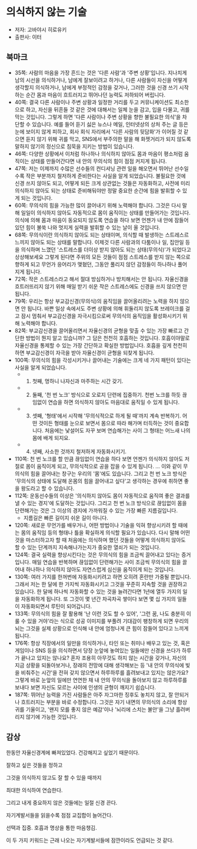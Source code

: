 # 의식하지 않는 기술

- 저자: 고바야시 히로유키
- 출판사: 이터

## 북마크

- 35쪽: 사람의 마음을 가장 흔드는 것은 '다른 사람'과 '주변 상황'입니다. 지나치게 남의 시선을 의식하거나, 남에게 잘보이려고 하거나, 다른 사람들이 자신을 어떻게 생각할지 의식하거나, 남에게 부정적인 감정을 갖거나, 그러한 것을 신경 쓰기 시작하는 순간 몸과 마음이 흐트러지고 뛰어나던 능력도 저하되어 버립니다.
- 40쪽: 결국 다른 사람이나 주변 상황과 일정한 거리를 두고 커뮤니케이션도 최소한으로 하고, 자신을 뒤흔들 것 같은 것에 대해서는 일체 눈을 감고, 입을 다물고, 귀를 막는 것입니다. 그렇게 하면 '다른 사람이나 주변 상황을 향한 불필요한 의식'을 차단할 수 있습니다. 예를 들어 듣기 싫은 뉴스나 메일, 인터넷상의 상처 주는 글 등은 눈에 보이지 않게 피하고, 회사 회식 자리에서 '다른 사람의 뒷담화'가 이어질 것 같으면 듣지 않기 위해 귀를 막고, SNS에서 부주의한 말을 해 화젯거리가 되지 않도록 말하지 않기의 정신으로 침묵을 지키는 방법이 있습니다.
- 46쪽: 다양한 상황에서 이처럼 하나하나 의식하지 않아도 몸과 마음이 평소처럼 움직이는 상태를 만들어간다면 내 안의 무의식의 힘이 점점 커지게 됩니다.
- 47쪽: 저는 이제까지 수많은 선수들의 컨디셔닝 관련 일을 해오면서 뛰어난 선수일수록 작은 부분까지 철저하게 준비한다는 사실을 알게 되었습니다. 불필요한 것에 신경 쓰지 않아도 되고, 어떻게 되든 크게 상관없는 것들은 자동화하고, 사전에 미리 의식하지 않아도 되는 상태로 준비해둬야만 정말 중요한 순간에 힘을 발휘할 수 있게 되는 것입니다.
- 60쪽: 무의식의 힘을 가능한 많이 끌어내기 위해 노력해야 합니다. 그것은 다시 말해 일일이 의식하지 않아도 자동적으로 몸이 움직이는 상태를 만들어가는 것입니다. 의식에 의해 몸과 마음이 동요되지 않도록 연습을 하다 보면 언젠가 내 안에 잠들어 있던 힘이 불쑥 나와 멋지게 실력을 발휘할 수 있는 날이 올 것입니다.
- 68쪽: 무의식이란 의식하지 않아도 되는 상태이며, 의식할 때 발생하는 스트레스르 느끼지 않아도 되는 상태를 말합니다. 이제것 다른 사람과의 다툼이나 일, 집안일 등을 의식하며 느꼈던 '스트레스를 더이상 받지 않아도 되는 상태(무의식)'가 되었다고 상상해보세요 그렇게 된다면 주위의 모든 것들이 점점 스트레스를 받지 않는 쪽으로 향하게 되고 무언가 응어리가 맺혔던, 그동안 풀리지 않던 감정들이 하나하나 풀어지게 됩니다.
- 72쪽: 작은 스트레스라고 해서 절대 방심하거나 방치해서는 안 됩니다. 자율신경을 흐트러뜨리지 않기 위해 매일 받기 쉬운 작은 스트레스에도 신경을 쓰지 않으면 안 됩니다.
- 79쪽: 우리는 항상 부교감신경(무의식)의 움직임을 끌어올리려는 노력을 하지 않으면 안 됩니다. 바쁜 일상 속에서도 주변 상황에 의해 휘둘리지 않도록 브레이크를 걸고 잠시 멈춰서 부교감신경을 자극시킴으로써 무의식의 움직임을 활성화시키기 위해 노력해야 합니다.
- 82쪽: 부교감신경을 끌어올리면서 자율신경의 균형을 맞출 수 있는 가장 빠르고 간단한 방법이 뭔지 알고 있습니까? 그 담은 천천히 호흡하는 것입니다. 호흡이야말로 자율신경을 통제할 수 있는 가장 간단하고 확실한 방법입니다. 호흡을 깊게 천천히 하면 부교감신경이 자극을 받아 자율신경이 균형을 되찾게 됩니다.
- 100쪽: 무의식의 힘을 각성시키거나 끌어내는 기술에는 크게 네 가지 패턴이 있다는 사실을 알게 되었습니다.
  - 1. 첫째, 멍하니 나자신과 마주하는 시간 갖기.
  - 2. 둘째, '천 번 노크' 방식으로 오로지 단련에 집중하기. 천번 노크를 하듯 끊임없이 연습을 하면 의식하지 않아도 마음대로 움직일 수 있게 됩니다.
  - 3. 셋째, '형태'에서 시작해 '무의식적으로 하게 될 때'까지 계속 반복하기. 어떤 것이든 형태를 눈으로 보면서 몸으로 따라 해가며 터득하는 것이 중요합니다. 처음에는 낯설어도 자꾸 보며 연습해가는 사이 그 형태는 어느새 나의 몸에 배게 되지요.
  - 4. 넷째, 사소한 것까지 철저하게 자동화시키기.
- 110쪽: 천 번 노크를 할 만큼 끊임없이 연습을 하다 보면 언젠가 의식하지 않아도 저절로 몸이 움직이게 되고, 무의식적으로 공을 잡을 수 있게 됩니다. ... 이와 같이 무의식의 힘을 끌어내는 창구는 우리의 '몸'에도 있습니다. 그리고 천 번 노크 방식은 '무의식의 상태에 도달해 온몸의 힘을 끌어내고 싶다'고 생각하는 경우에 취하면 좋을 왕도라고 할 수 있습니다.
- 112쪽: 운동선수들의 이상은 '의식하지 않아도 몸이 자동적으로 움직여 좋은 결과를 낼 수 있는 경지'에 도달하는 것입니다. 그리고 천 번 노크 방식으로 끊임없이 몸을 단련해가는 것은 그 이상의 경지에 가까워질 수 있는 가장 빠른 지름길입니다.
  - 지름길은 빠른 길이지 쉬운 길이 아니다.
- 120쪽: 새로운 무언가를 배우거나, 어떤 방법이나 기술을 익혀 향상시키려 할 때에는 몸의 움직임 등의 형태나 틀을 확실하게 의식할 필요가 있습니다. 다시 말해 어떤 것을 마스터하고자 할 때 처음에는 의식하며 했던 것들을 어떻게 의식하지 않아도 할 수 있는 단계까지 지속해나가는지가 중요한 열쇠가 되는 것입니다.
- 124쪽: 결국 실력을 향상시킨다는 것은 무의식의 힘을 조금씩 끌어내고 있다는 증거입니다. 매일 연습을 반복하며 끊임없이 단련해가는 사이 조금씩 무의식의 힘을 끌어내 하나하나 의식하지 않아도 자연스럽게 심신을 움직이게 되는 것입니다.
- 130쪽: 여러 가지를 한꺼번에 자동화시키려고 하면 오히려 혼란만 가중될 뿐입니다. 그래서 저는 한 달에 한 가지씩 자동화시키고 그것을 꾸준히 지속할 것을 권장하고 있습니다. 한 달에 하나씩 자동화할 수 있는 것을 늘려간다면 1년에 열두 가지의 일을 자동화하게 됩니다. 또 그것이 몇 년간 차곡차곡 쌓이다 보면 몇 십 가지의 일들이 자동화되면서 루틴이 되어갑니다.
- 133쪽: 무의식의 힘을 잘 활용해 '난 이런 것도 할 수 있어', '그런 꿈, 나도 충분히 이룰 수 있을 거야'라는 식으로 성공 이미지를 부풀려 기대감이 팽창하게 되면 우리의 뇌는 그것을 실제 상황으로 인식해 내 안에 엄청나게 큰 힘이 잠들어 있다고 느끼게 됩니다.
- 176쪽: 항상 직장에서의 일만을 의식하거나, 타인 또는 취미나 배우고 있는 것, 혹은 게임이나 SNS 등을 의식하면서 당장 눈앞에 놓여있는 일들에만 신경을 쓰다가 하루가 끝나고 있지는 않나요? 혼자 조용히 아무것도 하지 않는 시간을 갖거나, 자신의 지금 상황을 되돌아보거나, 장래의 전망에 대해 생각해보는 등 '내 안의 무의식에 빛을 비춰주는 시간'을 전혀 갖지 않으면서 하루하루를 흘려보내고 있지는 않은가요? 그렇게 바로 눈앞의 일에만 연연한 채 내 안의 무의식을 돌아보지 않고 하루하루를 보내다 보면 자신도 모르는 사이에 인생의 균형이 깨지기 쉽습니다.
- 187쪽: 뛰어난 능력을 가진 사람들은 아주 자그마한 징후도 놓치지 않고, 잘 안되거나 흐트러지는 부분을 바로 수정합니다. 그것은 자기 내면의 무의식의 소리에 항상 귀를 기울이고, '왠지 모를 좋지 않은 예감'이나 '뇌리에 스치는 불안'을 그냥 흘려버리지 않기에 가능한 것입니다.

## 감상

한동안 자율신경계에 빠져있었다. 건강해지고 싶었기 때문이다.

잘하고 싶은 것들을 정하고

그것을 의식하지 않고도 잘 할 수 있을 때까지

최대한 의식하여 연습한다.

그리고 내게 중요하지 않은 것들에는 일절 신경 끈다.

자기계발서들을 읽을수록 점점 교집합이 늘어간다.

선택과 집중. 호흡과 명상을 통한 마음챙김.

이 두 가지 키워드는 근래 나오는 자기계발서들에 잠깐이라도 언급되는 것 같다.
